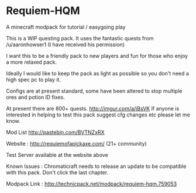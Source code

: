 # Requiem-HQM
A minecraft modpack for tutorial / easygoing play

This is a WIP questing pack. It uses the fantastic quests from /u/aaronhowser1 (I have received his permission)


I want this to be a friendly pack to new players and fun for those who enjoy a more relaxed pack.

Ideally I would like to keep the pack as light as possible so you don't need a high spec pc to play it.

Configs are at present standard, some have been altered to stop multiple ores and potion ID fixes.

At present there are 800+ quests. http://imgur.com/a/jBsVK If anyone is interested in helping to test this pack suggest cfg 
changes etc please let me know.

Mod List http://pastebin.com/BVTNZxRX

Website : http://requiemofapickaxe.com/ (21+ community)

Test Server available at the website above

Known Issues :
Chromaticraft needs to release an update to be compatible with this pack. Don't click the last chapter.

Modpack Link : http://technicpack.net/modpack/requiem-hqm.759053
